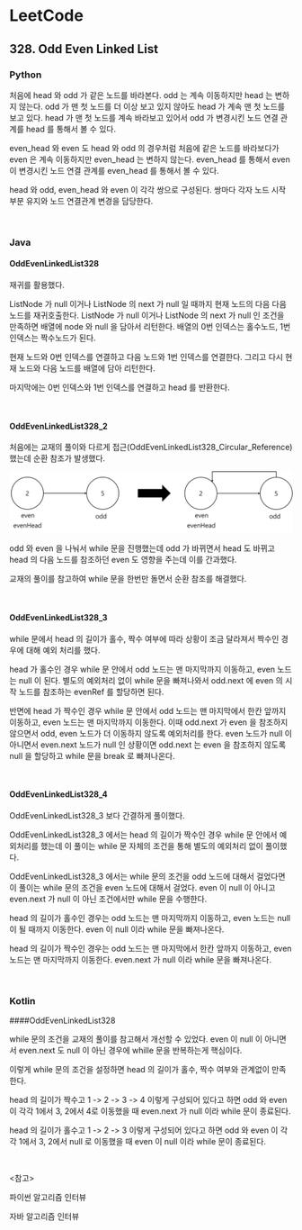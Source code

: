 # LeetCode

## 328. Odd Even Linked List

### Python

처음에 head 와 odd 가 같은 노드를 바라본다. odd 는 계속 이동하지만 head 는 변하지 않는다. odd 가 맨 첫 노드를 더 이상 보고 있지 않아도 head 가 계속 맨 첫 노드를 보고 있다. head 가 맨 첫 노드를 계속 바라보고 있어서 odd 가 변경시킨 노드 연결 관계를 head 를 통해서 볼 수 있다.

even_head 와 even 도 head 와 odd 의 경우처럼 처음에 같은 노드를 바라보다가 even 은 계속 이동하지만 even_head 는 변하지 않는다. even_head 를 통해서 even 이 변경시킨 노드 연결 관계를 even_head 를 통해서 볼 수 있다.

head 와 odd, even_head 와 even 이 각각 쌍으로 구성된다. 쌍마다 각자 노드 시작부분 유지와 노드 연결관계 변경을 담당한다.

<br>

### Java

#### OddEvenLinkedList328

재귀를 활용했다.

ListNode 가 null 이거나 ListNode 의 next 가 null 일 때까지 현재 노드의 다음 다음 노드를 재귀호출한다. ListNode 가 null 이거나 ListNode 의 next 가 null 인 조건을 만족하면 배열에 node 와 null 을 담아서 리턴한다. 배열의 0번 인덱스는 홀수노드, 1번 인덱스는 짝수노드가 된다.

현재 노드와 0번 인덱스를 연결하고 다음 노드와 1번 인덱스를 연결한다. 그리고 다시 현재 노드와 다음 노드를 배열에 담아 리턴한다.

마지막에는 0번 인덱스와 1번 인덱스를 연결하고 head 를 반환한다.

<br>

#### OddEvenLinkedList328_2

처음에는 교재의 풀이와 다르게 접근(OddEvenLinkedList328_Circular_Reference)했는데 순환 참조가 발생했다. 

![circular](circular.jpg)

odd 와 even 을 나눠서 while 문을 진행했는데 odd 가 바뀌면서 head 도 바뀌고 head 의 다음 노드를 참조하던 even 도 영향을 주는데 이를 간과했다.

교재의 풀이를 참고하여 while 문을 한번만 돌면서 순환 참조를 해결했다.

<br>

#### OddEvenLinkedList328_3

while 문에서 head 의 길이가 홀수, 짝수 여부에 따라 상황이 조금 달라져서 짝수인 경우에 대해 예외 처리를 했다.

head 가 홀수인 경우 while 문 안에서 odd 노드는 맨 마지막까지 이동하고, even 노드는 null 이 된다. 별도의 예외처리 없이 while 문을 빠져나와서 odd.next 에 even 의 시작 노드를 참조하는 evenRef 를 할당하면 된다.

반면에 head 가 짝수인 경우 while 문 안에서 odd 노드는 맨 마지막에서 한칸 앞까지 이동하고, even 노드는 맨 마지막까지 이동한다. 이때 odd.next 가 even 을 참조하지 않으면서 odd, even 노드가 더 이동하지 않도록 예외처리를 한다. even 노드가 null 이 아니면서 even.next 노드가 null 인 상황이면 odd.next 는 even 을 참조하지 않도록 null 을 할당하고 while 문을 break 로 빠져나온다.

<br>

#### OddEvenLinkedList328_4

OddEvenLinkedList328_3 보다 간결하게 풀이했다.

OddEvenLinkedList328_3 에서는 head 의 길이가 짝수인 경우 while 문 안에서 예외처리를 했는데 이 풀이는 while 문 자체의 조건을 통해 별도의 예외처리 없이 풀이했다.

OddEvenLinkedList328_3 에서는 while 문의 조건을 odd 노드에 대해서 걸었다면 이 풀이는 while 문의 조건을 even 노드에 대해서 걸었다. even 이 null 이 아니고 even.next 가 null 이 아닌 조건에서만 while 문을 수행한다.

head 의 길이가 홀수인 경우는 odd 노드는 맨 마지막까지 이동하고, even 노드는 null 이 될 때까지 이동한다. even 이 null 이라 while 문을 빠져나온다.

head 의 길이가 짝수인 경우는 odd 노드는 맨 마지막에서 한칸 앞까지 이동하고, even 노드는 맨 마지막까지 이동한다.  even.next 가 null 이라 while 문을 빠져나온다.

<br>

### Kotlin

####OddEvenLinkedList328

while 문의 조건을 교재의 풀이를 참고해서 개선할 수 있었다. even 이 null 이 아니면서 even.next 도 null 이 아닌 경우에 whille 문을 반복하는게 핵심이다.

이렇게 while 문의 조건을 설정하면 head 의 길이가 홀수, 짝수 여부와 관계없이 만족한다. 

head 의 길이가 짝수고 1 -> 2 -> 3 -> 4 이렇게 구성되어 있다고 하면 odd 와 even 이 각각 1에서 3, 2에서 4로 이동했을 때 even.next 가 null 이라 while 문이 종료된다.

head 의 길이가 홀수고 1 -> 2 -> 3  이렇게 구성되어 있다고 하면 odd 와 even 이 각각 1에서 3, 2에서 null 로 이동했을 때 even 이 null 이라 while 문이 종료된다.

<br>

<참고>

파이썬 알고리즘 인터뷰

자바 알고리즘 인터뷰